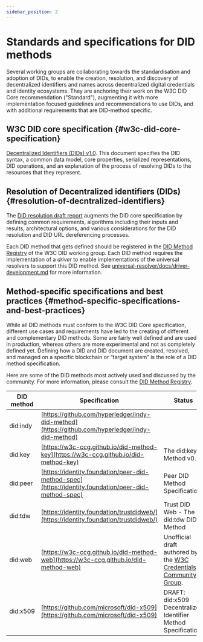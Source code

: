 ```yaml
---
sidebar_position: 2
---
```


# Standards and specifications for DID methods

Several working groups are collaborating towards the standardisation and adoption of DIDs, to enable the creation, resolution, and discovery of decentralized identifiers and names across decentralized digital credentials and identity ecosystems. They are anchoring their work on the W3C DID Core recommendation ("Standard"), augmenting it with more implementation focused guidelines and recommendations to use DIDs, and with additional requirements that are DID-method specific.

## W3C DID core specification {#w3c-did-core-specification}

[Decentralized Identifiers (DIDs) v1.0](https://www.w3.org/TR/did-core/). This document specifies the DID syntax, a common data model, core properties, serialized representations, DID operations, and an explanation of the process of resolving DIDs to the resources that they represent.

## Resolution of Decentralized identifiers (DIDs) {#resolution-of-decntralized-identifiers}

The [DID resolution draft report](https://w3c.github.io/did-resolution/) augments the DID core specification by defining common requirements, algorithms including their inputs and results, architectural options, and various considerations for the DID resolution and DID URL dereferencing processes.

Each DID method that gets defined should be registered in the [DID Method Registry](https://w3c.github.io/did-spec-registries/#did-methods) of the W3C DID working group.
Each DID method requires the implementation of a *driver* to enable implementations of the universal resolvers to support this DID method. See [universal-resolver/docs/driver-development.md](https://github.com/decentralized-identity/universal-resolver/blob/main/docs/driver-development.md#driver-rules) for more information.

## Method-specific specifications and best practices {#method-specific-specifications-and-best-practices}

While all DID methods must conform to the W3C DID Core specification, different use cases and requirements have led to the creating of different and complementary DID methods. Some are fairly well defined and are used in production, whereas others are more experimental and not as completely defined yet.
Defining how a DID and DID document are created, resolved, and managed on a specific blockchain or “target system” is the role of a DID method specification.

Here are some of the DID methods most actively used and discussed by the community. For more information, please consult the [DID Method Registry](https://w3c.github.io/did-spec-registries/#did-methods).

| DID method | Specification | Status |
| ---------- | ------------- | ------ |
| did:indy | [https://github.com/hyperledger/indy-did-method](https://github.com/hyperledger/indy-did-method) |    |
| did:key | [https://w3c-ccg.github.io/did-method-key](https://w3c-ccg.github.io/did-method-key) | The did:key Method v0.7 |
| did:peer | [https://identity.foundation/peer-did-method-spec](https://identity.foundation/peer-did-method-spec) | Peer DID Method Specification |
| did:tdw | [https://identity.foundation/trustdidweb/](https://identity.foundation/trustdidweb/) | Trust DID Web - The did:tdw DID Method |
| did:web | [https://w3c-ccg.github.io/did-method-web](https://w3c-ccg.github.io/did-method-web) | Unofficial draft authored by the [W3C Credentials Community Group](https://www.w3.org/community/credentials/). |
| did:x509 | [https://github.com/microsoft/did-x509](https://github.com/microsoft/did-x509) | DRAFT: did:x509 Decentralized Identifier Method Specification |
